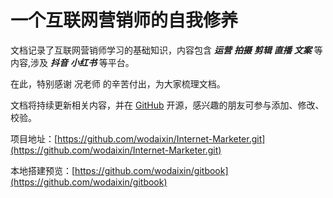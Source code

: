 # 一个互联网营销师的自我修养

文档记录了互联网营销师学习的基础知识，内容包含 ***运营*** ***拍摄*** ***剪辑*** ***直播*** ***文案*** 等内容,涉及 ***抖音*** ***小红书*** 等平台。

在此，特别感谢 况老师 的辛苦付出，为大家梳理文档。

文档将持续更新相关内容，并在 [GitHub](https://github.com) 开源，感兴趣的朋友可参与添加、修改、校验。

项目地址：[https://github.com/wodaixin/Internet-Marketer.git](https://github.com/wodaixin/Internet-Marketer.git)

本地搭建预览：[https://github.com/wodaixin/gitbook](https://github.com/wodaixin/gitbook)
